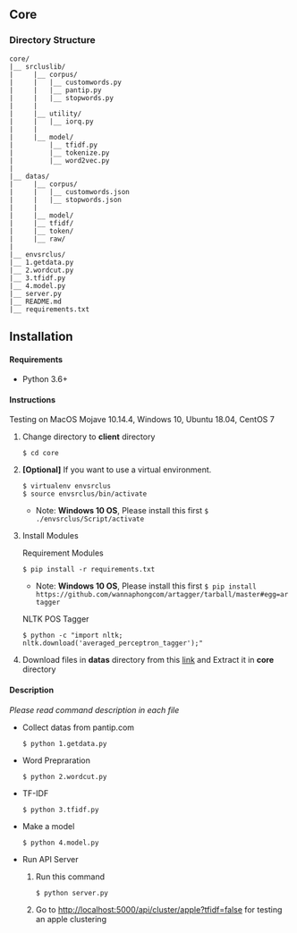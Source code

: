 ## Core


### Directory Structure
  ```
  core/
  |__ srcluslib/
  |     |__ corpus/
  |     |   |__ customwords.py
  |     |   |__ pantip.py
  |     |   |__ stopwords.py
  |     |
  |     |__ utility/
  |     |   |__ iorq.py
  |     |
  |     |__ model/
  |         |__ tfidf.py
  |         |__ tokenize.py
  |         |__ word2vec.py
  |
  |__ datas/
  |     |__ corpus/  
  |     |   |__ customwords.json
  |     |   |__ stopwords.json
  |     |
  |     |__ model/
  |     |__ tfidf/
  |     |__ token/
  |     |__ raw/
  |
  |__ envsrclus/
  |__ 1.getdata.py
  |__ 2.wordcut.py
  |__ 3.tfidf.py
  |__ 4.model.py
  |__ server.py
  |__ README.md
  |__ requirements.txt 
  ```

## Installation

#### Requirements

- Python 3.6+

#### Instructions
Testing on MacOS Mojave 10.14.4, Windows 10, Ubuntu 18.04, CentOS 7

1. Change directory to **client** directory

	```
    $ cd core
    ```
 
2. **[Optional]** If you want to use a virtual environment.
	
    ```
    $ virtualenv envsrclus
    $ source envsrclus/bin/activate
    ```
    * Note: **Windows 10 OS**, Please install this first
    ```$ ./envsrclus/Script/activate```
    
3. Install Modules

	Requirement Modules
 
	```
    $ pip install -r requirements.txt 
    ```
    
    * Note: **Windows 10 OS**, Please install this first
    ```$ pip install https://github.com/wannaphongcom/artagger/tarball/master#egg=artagger```
      
    NLTK POS Tagger

      ```
      $ python -c "import nltk; nltk.download('averaged_perceptron_tagger');"
      ```
  
4. Download files in **datas** directory from this [link](https://drive.google.com/open?id=1NjvARd1gyEdhEpQX9zUi_OUsnLfXhz68) and Extract it in **core** directory
   
#### Description
  _Please read command description in each file_

  * Collect datas from pantip.com

    ```
    $ python 1.getdata.py 
    ```

  * Word Prepraration

    ```
    $ python 2.wordcut.py 
    ```

  * TF-IDF

    ```
    $ python 3.tfidf.py 
    ```

  * Make a model

    ```
    $ python 4.model.py 
    ```

  * Run API Server
    1. Run this command 

        ``` 
        $ python server.py 
        ```

    2. Go to [http://localhost:5000/api/cluster/apple?tfidf=false](http://localhost:5000/api/cluster/apple?tfidf=false) for testing an apple clustering
